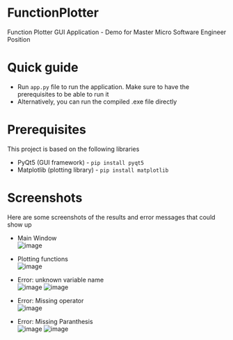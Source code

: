 # FunctionPlotter
Function Plotter GUI Application - Demo for Master Micro Software Engineer Position

# Quick guide
- Run `app.py` file to run the application. Make sure to have the prerequisites to be able to run it
- Alternatively, you can run the compiled .exe file directly

# Prerequisites
This project is based on the following libraries
- PyQt5 (GUI framework) - `pip install pyqt5`
- Matplotlib (plotting library) - `pip install matplotlib`

# Screenshots
Here are some screenshots of the results and error messages that could show up

- Main Window <br>
![image](https://user-images.githubusercontent.com/49798376/145713416-a85fba3f-796e-4a3d-8f29-8db87a820f78.png)

- Plotting functions <br>
![image](https://user-images.githubusercontent.com/49798376/145713449-6a66e7d3-3cf1-4c9a-9bb5-68dfc126a1e2.png)

- Error: unknown variable name <br>
![image](https://user-images.githubusercontent.com/49798376/145713456-db952ef0-c60a-4af6-b52d-d501996c4019.png)
![image](https://user-images.githubusercontent.com/49798376/145713473-d05f7739-f58e-40dc-bdb6-f6ea3e744e3c.png)

- Error: Missing operator <br>
![image](https://user-images.githubusercontent.com/49798376/145713485-20c192a0-c7cf-491e-bf71-344cf8fc805b.png)

- Error: Missing Paranthesis <br>
![image](https://user-images.githubusercontent.com/49798376/145713509-b5729635-d408-4a10-8859-e4cd9b7d5813.png)
![image](https://user-images.githubusercontent.com/49798376/145713520-5d866681-7e68-4281-93ae-a4c9643159ce.png)

